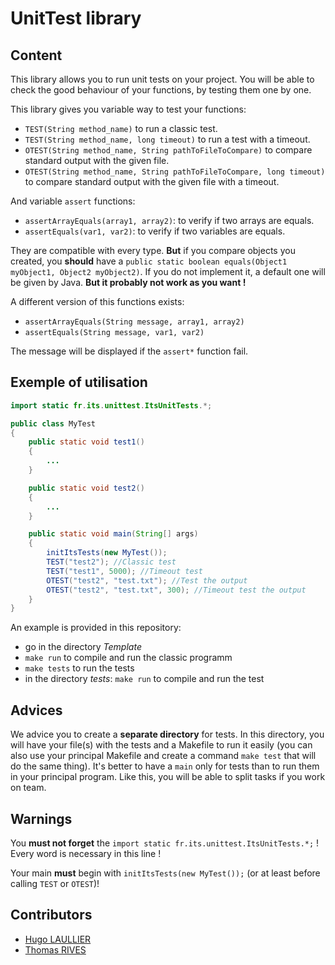 # UnitTest library

## Content
This library allows you to run unit tests on your project. You will be able to check the good behaviour of your functions, by testing them one by one.

This library gives you variable way to test your functions:
- `TEST(String method_name)` to run a classic test.
- `TEST(String method_name, long timeout)` to run a test with a timeout.
- `OTEST(String method_name, String pathToFileToCompare)` to compare standard output with the given file.
- `OTEST(String method_name, String pathToFileToCompare, long timeout)` to compare standard output with the given file with a timeout.

And variable `assert` functions:
- `assertArrayEquals(array1, array2)`: to verify if two arrays are equals.
- `assertEquals(var1, var2)`: to verify if two variables are equals.

They are compatible with every type. **But** if you compare objects you created, you
**should** have a `public static boolean equals(Object1 myObject1, Object2 myObject2)`. If you do not implement it,
a default one will be given by Java. **But it probably not work as you want !**


A different version of this functions exists:
- `assertArrayEquals(String message, array1, array2)`
- `assertEquals(String message, var1, var2)`

The message will be displayed if the `assert*` function fail.

## Exemple of utilisation

```java
import static fr.its.unittest.ItsUnitTests.*;

public class MyTest
{
	public static void test1()
	{
	    ...
	}

	public static void test2()
	{
		...
	}

	public static void main(String[] args)
	{
		initItsTests(new MyTest());
		TEST("test2"); //Classic test
		TEST("test1", 5000); //Timeout test
		OTEST("test2", "test.txt"); //Test the output
		OTEST("test2", "test.txt", 300); //Timeout test the output
	}
}
```
An example is provided in this repository:
- go in the directory *Template*
- `make run` to compile and run the classic programm
- `make tests` to run the tests
- in the directory *tests*: `make run` to compile and run the test


## Advices

We advice you to create a **separate directory** for tests. In this directory, you will have your file(s) with the tests and a Makefile to run it easily (you can also use your principal Makefile and create a command `make test` that will do the same thing). It's better to have a `main` only for tests than to run them in your principal program. Like this, you will be able to split tasks if you work on team.

## Warnings

You **must not forget** the `import static fr.its.unittest.ItsUnitTests.*;` ! Every word is necessary
in this line !

Your main **must** begin with `initItsTests(new MyTest());` (or at least before calling `TEST` or `OTEST`)!


## Contributors
- [Hugo LAULLIER](https://github.com/HugoLaullier)
- [Thomas RIVES](https://github.com/ThomasRives)
